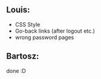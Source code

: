 ## Louis:

- CSS Style
- Go-back links (after logout etc.)
- wrong password pages

## Bartosz:

done :D
